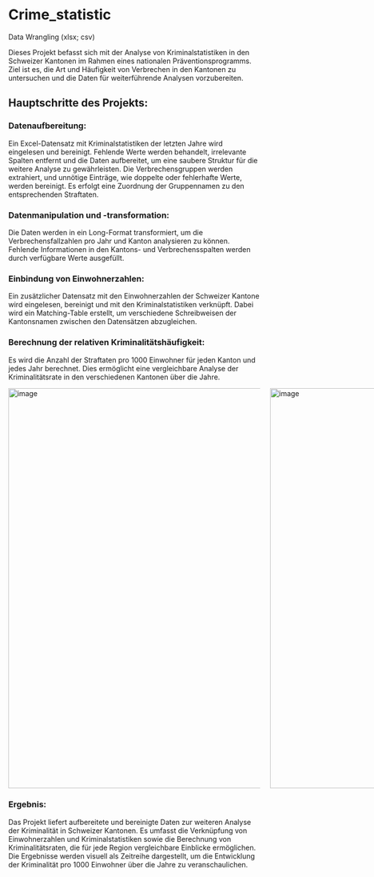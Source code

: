 # Crime_statistic
Data Wrangling (xlsx; csv)


Dieses Projekt befasst sich mit der Analyse von Kriminalstatistiken in den Schweizer Kantonen im Rahmen eines nationalen Präventionsprogramms. Ziel ist es, die Art und Häufigkeit von Verbrechen in den Kantonen zu untersuchen und die Daten für weiterführende Analysen vorzubereiten.

## Hauptschritte des Projekts:

### Datenaufbereitung:
Ein Excel-Datensatz mit Kriminalstatistiken der letzten Jahre wird eingelesen und bereinigt. Fehlende Werte werden behandelt, irrelevante Spalten entfernt und die Daten aufbereitet, um eine saubere Struktur für die weitere Analyse zu gewährleisten.
Die Verbrechensgruppen werden extrahiert, und unnötige Einträge, wie doppelte oder fehlerhafte Werte, werden bereinigt. Es erfolgt eine Zuordnung der Gruppennamen zu den entsprechenden Straftaten.

### Datenmanipulation und -transformation:
Die Daten werden in ein Long-Format transformiert, um die Verbrechensfallzahlen pro Jahr und Kanton analysieren zu können. Fehlende Informationen in den Kantons- und Verbrechensspalten werden durch verfügbare Werte ausgefüllt.

### Einbindung von Einwohnerzahlen:
Ein zusätzlicher Datensatz mit den Einwohnerzahlen der Schweizer Kantone wird eingelesen, bereinigt und mit den Kriminalstatistiken verknüpft. Dabei wird ein Matching-Table erstellt, um verschiedene Schreibweisen der Kantonsnamen zwischen den Datensätzen abzugleichen.

### Berechnung der relativen Kriminalitätshäufigkeit:
Es wird die Anzahl der Straftaten pro 1000 Einwohner
für jeden Kanton und jedes Jahr berechnet. Dies ermöglicht eine vergleichbare Analyse der Kriminalitätsrate in den verschiedenen Kantonen über die Jahre.

<div style="display: flex; gap: 20px;">
  <img src="https://github.com/user-attachments/assets/30c487bf-4d9f-4147-a4a2-26499bb2489a" alt="image" width="800"/>
  <img src="https://github.com/user-attachments/assets/cf2905c7-cc94-4507-9f6b-700cc4ee6cb5" alt="image" width="800"/>
</div>


### Ergebnis:
Das Projekt liefert aufbereitete und bereinigte Daten zur weiteren Analyse der Kriminalität in Schweizer Kantonen. Es umfasst die Verknüpfung von Einwohnerzahlen und Kriminalstatistiken sowie die Berechnung von Kriminalitätsraten, die für jede Region vergleichbare Einblicke ermöglichen. Die Ergebnisse werden visuell als Zeitreihe dargestellt, um die Entwicklung der Kriminalität pro 1000 Einwohner
über die Jahre zu veranschaulichen.

